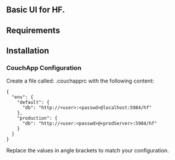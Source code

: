 ## Basic UI for HF.

## Requirements

## Installation

### CouchApp Configuration

Create a file called: .couchapprc with the following content:

    {
      "env": {
        "default": {
          "db": "http://<user>:<passwd>@localhost:5984/hf"
        },
        "production": {
          "db": "http://<user:<passwd>@<prodServer>:5984/hf"
        }
      }
    }

Replace the values in angle brackets to match your configuration.

